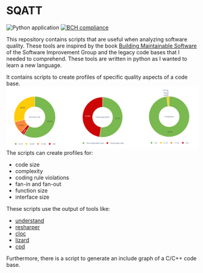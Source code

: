 # SQATT

![Python application](https://github.com/rschuitema/sqatt/workflows/Python%20application/badge.svg)
[![BCH compliance](https://bettercodehub.com/edge/badge/rschuitema/sqatt?branch=master)](https://bettercodehub.com/)

This repository contains scripts that are useful when analyzing software quality. These tools are inspired by the book
[Building Maintainable Software](https://www.softwareimprovementgroup.com/resources/ebook-building-maintainable-software/)
of the Software Improvement Group and the legacy code bases that I needed to comprehend. These tools are written in
python as I wanted to learn a new language.

It contains scripts to create profiles of specific quality aspects of a code base.
![profiles](./doc/profiles.png)
The scripts can create profiles for:

* code size
* complexity
* coding rule violations
* fan-in and fan-out
* function size
* interface size

These scripts use the output of tools like:

* [understand](https://scitools.com/)
* [resharper](https://www.jetbrains.com/resharper/)
* [cloc](https://github.com/AlDanial/cloc)
* [lizard](https://github.com/terryyin/lizard)
* [cpd](https://pmd.github.io/latest/pmd_userdocs_cpd.html)

Furthermore, there is a script to generate an include graph of a C/C++ code base.
